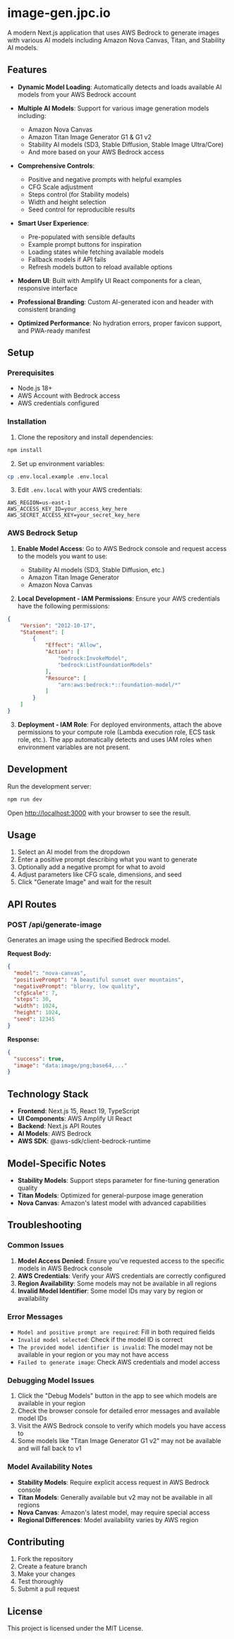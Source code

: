 # image-gen.jpc.io

A modern Next.js application that uses AWS Bedrock to generate images with various AI models including Amazon Nova Canvas, Titan, and Stability AI models.

## Features

- **Dynamic Model Loading**: Automatically detects and loads available AI models from your AWS Bedrock account
- **Multiple AI Models**: Support for various image generation models including:
  - Amazon Nova Canvas
  - Amazon Titan Image Generator G1 & G1 v2
  - Stability AI models (SD3, Stable Diffusion, Stable Image Ultra/Core)
  - And more based on your AWS Bedrock access

- **Comprehensive Controls**: 
  - Positive and negative prompts with helpful examples
  - CFG Scale adjustment
  - Steps control (for Stability models)
  - Width and height selection
  - Seed control for reproducible results

- **Smart User Experience**: 
  - Pre-populated with sensible defaults
  - Example prompt buttons for inspiration
  - Loading states while fetching available models
  - Fallback models if API fails
  - Refresh models button to reload available options

- **Modern UI**: Built with Amplify UI React components for a clean, responsive interface
- **Professional Branding**: Custom AI-generated icon and header with consistent branding
- **Optimized Performance**: No hydration errors, proper favicon support, and PWA-ready manifest

## Setup

### Prerequisites

- Node.js 18+ 
- AWS Account with Bedrock access
- AWS credentials configured

### Installation

1. Clone the repository and install dependencies:
```bash
npm install
```

2. Set up environment variables:
```bash
cp .env.local.example .env.local
```

3. Edit `.env.local` with your AWS credentials:
```env
AWS_REGION=us-east-1
AWS_ACCESS_KEY_ID=your_access_key_here
AWS_SECRET_ACCESS_KEY=your_secret_key_here
```

### AWS Bedrock Setup

1. **Enable Model Access**: Go to AWS Bedrock console and request access to the models you want to use:
   - Stability AI models (SD3, Stable Diffusion, etc.)
   - Amazon Titan Image Generator
   - Amazon Nova Canvas

2. **Local Development - IAM Permissions**: Ensure your AWS credentials have the following permissions:
```json
{
    "Version": "2012-10-17",
    "Statement": [
        {
            "Effect": "Allow",
            "Action": [
                "bedrock:InvokeModel",
                "bedrock:ListFoundationModels"
            ],
            "Resource": [
                "arn:aws:bedrock:*::foundation-model/*"
            ]
        }
    ]
}
```

3. **Deployment - IAM Role**: For deployed environments, attach the above permissions to your compute role (Lambda execution role, ECS task role, etc.). The app automatically detects and uses IAM roles when environment variables are not present.

## Development

Run the development server:

```bash
npm run dev
```

Open [http://localhost:3000](http://localhost:3000) with your browser to see the result.

## Usage

1. Select an AI model from the dropdown
2. Enter a positive prompt describing what you want to generate
3. Optionally add a negative prompt for what to avoid
4. Adjust parameters like CFG scale, dimensions, and seed
5. Click "Generate Image" and wait for the result

## API Routes

### POST /api/generate-image

Generates an image using the specified Bedrock model.

**Request Body:**
```json
{
  "model": "nova-canvas",
  "positivePrompt": "A beautiful sunset over mountains",
  "negativePrompt": "blurry, low quality",
  "cfgScale": 7,
  "steps": 30,
  "width": 1024,
  "height": 1024,
  "seed": 12345
}
```

**Response:**
```json
{
  "success": true,
  "image": "data:image/png;base64,..."
}
```

## Technology Stack

- **Frontend**: Next.js 15, React 19, TypeScript
- **UI Components**: AWS Amplify UI React
- **Backend**: Next.js API Routes
- **AI Models**: AWS Bedrock
- **AWS SDK**: @aws-sdk/client-bedrock-runtime

## Model-Specific Notes

- **Stability Models**: Support steps parameter for fine-tuning generation quality
- **Titan Models**: Optimized for general-purpose image generation
- **Nova Canvas**: Amazon's latest model with advanced capabilities

## Troubleshooting

### Common Issues

1. **Model Access Denied**: Ensure you've requested access to the specific models in AWS Bedrock console
2. **AWS Credentials**: Verify your AWS credentials are correctly configured
3. **Region Availability**: Some models may not be available in all regions
4. **Invalid Model Identifier**: Some model IDs may vary by region or availability

### Error Messages

- `Model and positive prompt are required`: Fill in both required fields
- `Invalid model selected`: Check if the model ID is correct
- `The provided model identifier is invalid`: The model may not be available in your region or you may not have access
- `Failed to generate image`: Check AWS credentials and model access

### Debugging Model Issues

1. Click the "Debug Models" button in the app to see which models are available in your region
2. Check the browser console for detailed error messages and available model IDs
3. Visit the AWS Bedrock console to verify which models you have access to
4. Some models like "Titan Image Generator G1 v2" may not be available and will fall back to v1

### Model Availability Notes

- **Stability Models**: Require explicit access request in AWS Bedrock console
- **Titan Models**: Generally available but v2 may not be available in all regions
- **Nova Canvas**: Amazon's latest model, may require special access
- **Regional Differences**: Model availability varies by AWS region

## Contributing

1. Fork the repository
2. Create a feature branch
3. Make your changes
4. Test thoroughly
5. Submit a pull request

## License

This project is licensed under the MIT License.
